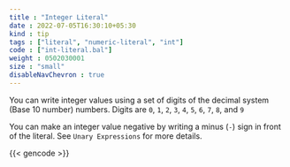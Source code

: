 ```yaml
---
title : "Integer Literal"
date : 2022-07-05T16:30:10+05:30
kind : tip 
tags : ["literal", "numeric-literal", "int"] 
code : ["int-literal.bal"] 
weight : 0502030001 
size : "small"
disableNavChevron : true
---
```


You can write integer values using a set of digits of the decimal system (Base 10 number) numbers. Digits are `0`, `1`, `2`, `3`, `4`, `5`, `6`, `7`, `8`, and `9`

<!--more-->

You can make an integer value negative by writing a minus (`-`) sign in front of the literal. See `Unary Expressions` for more details.

{{< gencode >}}